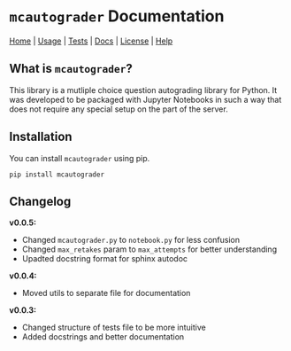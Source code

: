 # `mcautograder` Documentation

[Home](index) | [Usage](usage) | [Tests](tests) | [Docs](docs) | [License](license) | [Help](help)

## What is `mcautograder`?

This library is a mutliple choice question autograding library for Python. It was developed to be packaged with Jupyter Notebooks in such a way that does not require any special setup on the part of the server.

## Installation

You can install `mcautograder` using pip.

```
pip install mcautograder
```

## Changelog

**v0.0.5:**

* Changed `mcautograder.py` to `notebook.py` for less confusion
* Changed `max_retakes` param to `max_attempts` for better understanding
* Upadted docstring format for sphinx autodoc

**v0.0.4:**

* Moved utils to separate file for documentation

**v0.0.3:**

* Changed structure of tests file to be more intuitive
* Added docstrings and better documentation